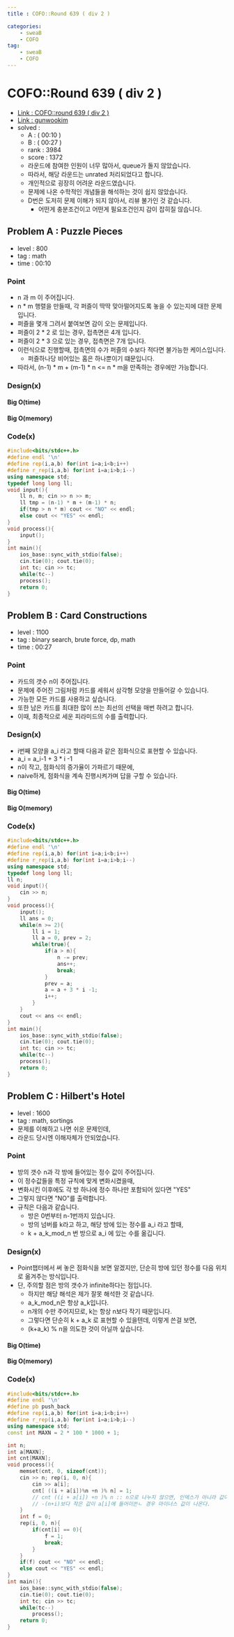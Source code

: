 ```yaml
---
title : COFO::Round 639 ( div 2 )

categories:
    - sweaB
    - COFO
tag:
    - sweaB
    - COFO
---
```

# COFO::Round 639 ( div 2 )
- [Link : COFO::round 639 ( div 2 )](https://codeforces.com/contest/1345)
- [Link : gunwookim](https://gunwookim.tistory.com/14)
- solved : 
  - A :  ( 00:10 )
  - B :  ( 00:27 )
  - rank : 3984
  - score : 1372
  - 라운드에 참여한 인원이 너무 많아서, queue가 돌지 않았습니다.
  - 따라서, 해당 라운드는 unrated 처리되었다고 합니다.
  - 개인적으로 굉장히 어려운 라운드였습니다.
  - 문제에 나온 수학적인 개념들을 해석하는 것이 쉽지 않았습니다.
  - D번은 도저히 문제 이해가 되지 않아서, 리뷰 불가인 것 같습니다.
    - 어떤게 충분조건이고 어떤게 필요조건인지 감이 잡히질 않습니다.

## Problem A : Puzzle Pieces

- level : 800
- tag : math
- time : 00:10

### Point
- n 과 m 이 주어집니다.
- n * m 행렬을 만들때, 각 퍼즐이 딱딱 맞아떨어지도록 놓을 수 있는지에 대한 문제입니다.
- 퍼즐을 몇개 그려서 붙여보면 감이 오는 문제입니다.
- 퍼즐이 2 * 2 로 있는 경우, 접촉면은 4개 입니다.
- 퍼즐이 2 * 3 으로 있는 경우, 접촉면은 7개 입니다.
- 이런식으로 진행할때, 접촉면의 수가 퍼즐의 수보다 적다면 불가능한 케이스입니다.
  - 퍼즐하나당 비어있는 홈은 하나뿐이기 떄문입니다.
- 따라서, (n-1) * m + (m-1) * n <= n * m을 만족하는 경우에만 가능합니다.

### Design(x)

#### Big O(time)

#### Big O(memory)

### Code(x)

```cpp
#include<bits/stdc++.h>
#define endl '\n'
#define rep(i,a,b) for(int i=a;i<b;i++)
#define r_rep(i,a,b) for(int i=a;i>b;i--)
using namespace std;
typedef long long ll;
void input(){
    ll n, m; cin >> n >> m;
    ll tmp = (n-1) * m + (m-1) * n;
    if(tmp > n * m) cout << "NO" << endl;
    else cout << "YES" << endl;
}
void process(){
    input();
}
int main(){
    ios_base::sync_with_stdio(false);
    cin.tie(0); cout.tie(0);
    int tc; cin >> tc;
    while(tc--)
    process();
    return 0;
}
```

## Problem B : Card Constructions

- level : 1100
- tag : binary search, brute force, dp, math
- time : 00:27

### Point
- 카드의 갯수 n이 주어집니다.
- 문제에 주어진 그림처럼 카드를 세워서 삼각형 모양을 만들어갈 수 있습니다.
- 가능한 모든 카드를 사용하고 싶습니다.
- 또한 남은 카드를 최대한 많이 쓰는 최선의 선택을 매번 하려고 합니다.
- 이때, 최종적으로 세운 피라미드의 수를 출력합니다.

### Design(x)
- i번째 모양을 a_i 라고 할때 다음과 같은 점화식으로 표현할 수 있습니다.
- a_i = a_i-1 + 3 * i -1
- n이 작고, 점화식의 증가율이 가파르기 때문에,
- naive하게, 점화식을 계속 진행시켜가며 답을 구할 수 있습니다.

#### Big O(time)

#### Big O(memory)

### Code(x)

```cpp
#include<bits/stdc++.h>
#define endl '\n'
#define rep(i,a,b) for(int i=a;i<b;i++)
#define r_rep(i,a,b) for(int i=a;i>b;i--)
using namespace std;
typedef long long ll;
ll n;
void input(){
    cin >> n;
}
void process(){
    input();
    ll ans = 0;
    while(n >= 2){
        ll i = 1;
        ll a = 0, prev = 2;
        while(true){
            if(a > n){
                n -= prev;
                ans++;
                break;
            }
            prev = a;
            a = a + 3 * i -1;
            i++;
        }
    }
    cout << ans << endl;
}
int main(){
    ios_base::sync_with_stdio(false);
    cin.tie(0); cout.tie(0);
    int tc; cin >> tc;
    while(tc--)
    process();
    return 0;
}
```

## Problem C : Hilbert's Hotel

- level : 1600
- tag : math, sortings
- 문제를 이해하고 나면 쉬운 문제인데,
- 라운드 당시엔 이해자체가 안되었습니다.

### Point
- 방의 갯수 n과 각 방에 들어있는 정수 값이 주어집니다.
- 이 정수값들을 특정 규칙에 맞게 변화시켰을때,
- 변화시킨 이후에도 각 방 하나에 정수 하나만 포함되어 있다면 "YES"
- 그렇지 않다면 "NO"를 출력합니다.
- 규칙은 다음과 같습니다.
  - 방은 0번부터 n-1번까지 있습니다.
  - 방의 넘버를 k라고 하고, 해당 방에 있는 정수를 a_i 라고 할때,
  - k + a_k_mod_n 번 방으로 a_i 에 있는 수를 옮깁니다.

### Design(x)
- Point챕터에서 써 놓은 점화식을 보면 알겠지만, 단순히 방에 있던 정수를 다음 위치로 옮겨주는 방식입니다.
- 단, 주의할 점은 방의 갯수가 infinite하다는 점입니다.
  - 하지만 해당 해석은 제가 잘못 해석한 것 같습니다.
  - a_k_mod_n은 항상 a_k입니다.
  - n개의 수만 주어지므로, k는 항상 n보다 작기 때문입니다.
  - 그렇다면 단순히 k + a_k 로 표현할 수 있을텐데, 이렇게 쓴걸 보면,
  - (k+a_k) % n을 의도한 것이 아닐까 싶습니다.

#### Big O(time)

#### Big O(memory)

### Code(x)

```cpp
#include<bits/stdc++.h>
#define endl '\n'
#define pb push_back
#define rep(i,a,b) for(int i=a;i<b;i++)
#define r_rep(i,a,b) for(int i=a;i>b;i--)
using namespace std;
const int MAXN = 2 * 100 * 1000 + 1;

int n;
int a[MAXN];
int cnt[MAXN];
void process(){
    memset(cnt, 0, sizeof(cnt));
    cin >> n; rep(i, 0, n){
        cin >> a[i];
        cnt[ ((i + a[i])%n +n )% n] = 1;
        // cnt ((i + a[i]) +n )% n :: n으로 나누지 않으면, 인덱스가 아니라 값이 되므로,
        // -(n+i)보다 작은 값이 a[i]에 들어이쓴ㄴ 경우 마이너스 값이 나온다.
    }
    int f = 0;
    rep(i, 0, n){
        if(cnt[i] == 0){
            f = 1;
            break;
        }
    }
    if(f) cout << "NO" << endl;
    else cout << "YES" << endl;
}
int main(){
    ios_base::sync_with_stdio(false);
    cin.tie(0); cout.tie(0);
    int tc; cin >> tc;
    while(tc--)
        process();
    return 0;
}
```
